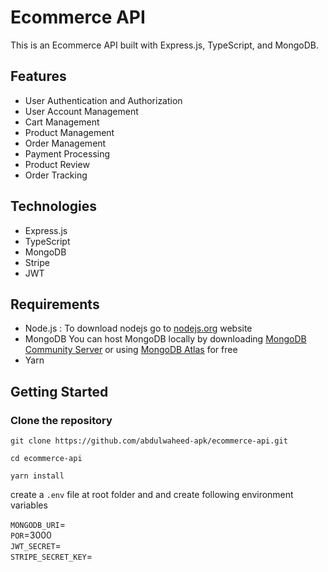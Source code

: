 # Ecommerce API

This is an Ecommerce API built with Express.js, TypeScript, and MongoDB.

## Features

- User Authentication and Authorization
- User Account Management
- Cart Management
- Product Management
- Order Management
- Payment Processing
- Product Review
- Order Tracking

## Technologies

- Express.js
- TypeScript
- MongoDB
- Stripe
- JWT

## Requirements

- Node.js : To download nodejs go to [nodejs.org](https://nodejs.org/en) website
- MongoDB You can host MongoDB locally by downloading [MongoDB Community Server](https://www.mongodb.com/try/download/community) or using [MongoDB Atlas](https://www.mongodb.com/atlas) for free
- Yarn

## Getting Started

### Clone the repository
```
git clone https://github.com/abdulwaheed-apk/ecommerce-api.git

cd ecommerce-api

yarn install
```
create a `.env` file at root folder and and create following environment variables 

`MONGODB_URI`=  <br>
`POR`=3000  <br>
`JWT_SECRET`= <br>
`STRIPE_SECRET_KEY`=

